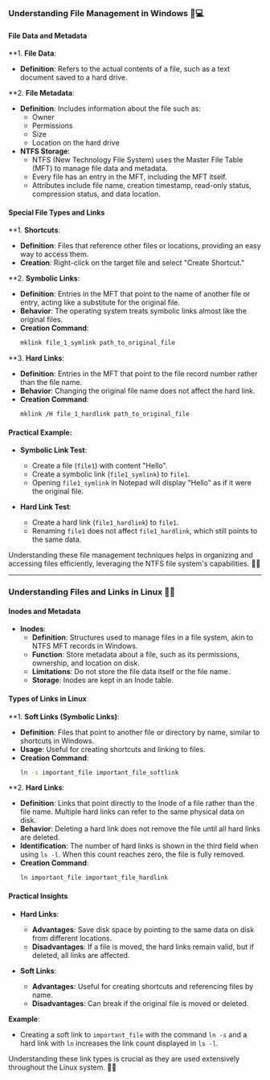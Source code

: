 ### Understanding File Management in Windows 📂💻

#### **File Data and Metadata**

**1. **File Data**:
   - **Definition**: Refers to the actual contents of a file, such as a text document saved to a hard drive.

**2. **File Metadata**:
   - **Definition**: Includes information about the file such as:
     - Owner
     - Permissions
     - Size
     - Location on the hard drive
   - **NTFS Storage**:
     - NTFS (New Technology File System) uses the Master File Table (MFT) to manage file data and metadata.
     - Every file has an entry in the MFT, including the MFT itself.
     - Attributes include file name, creation timestamp, read-only status, compression status, and data location.

#### **Special File Types and Links**

**1. **Shortcuts**:
   - **Definition**: Files that reference other files or locations, providing an easy way to access them.
   - **Creation**: Right-click on the target file and select "Create Shortcut."

**2. **Symbolic Links**:
   - **Definition**: Entries in the MFT that point to the name of another file or entry, acting like a substitute for the original file.
   - **Behavior**: The operating system treats symbolic links almost like the original files.
   - **Creation Command**:
     ```bash
     mklink file_1_symlink path_to_original_file
     ```

**3. **Hard Links**:
   - **Definition**: Entries in the MFT that point to the file record number rather than the file name.
   - **Behavior**: Changing the original file name does not affect the hard link.
   - **Creation Command**:
     ```bash
     mklink /H file_1_hardlink path_to_original_file
     ```

#### **Practical Example**:

- **Symbolic Link Test**:
  - Create a file (`file1`) with content "Hello".
  - Create a symbolic link (`file1_symlink`) to `file1`.
  - Opening `file1_symlink` in Notepad will display "Hello" as if it were the original file.

- **Hard Link Test**:
  - Create a hard link (`file1_hardlink`) to `file1`.
  - Renaming `file1` does not affect `file1_hardlink`, which still points to the same data.

Understanding these file management techniques helps in organizing and accessing files efficiently, leveraging the NTFS file system's capabilities. 📁🔗

---

### Understanding Files and Links in Linux 🐧💾

#### **Inodes and Metadata**

- **Inodes**:
  - **Definition**: Structures used to manage files in a file system, akin to NTFS MFT records in Windows.
  - **Function**: Store metadata about a file, such as its permissions, ownership, and location on disk. 
  - **Limitations**: Do not store the file data itself or the file name.
  - **Storage**: Inodes are kept in an Inode table.

#### **Types of Links in Linux**

**1. **Soft Links (Symbolic Links)**:
   - **Definition**: Files that point to another file or directory by name, similar to shortcuts in Windows.
   - **Usage**: Useful for creating shortcuts and linking to files.
   - **Creation Command**:
     ```bash
     ln -s important_file important_file_softlink
     ```

**2. **Hard Links**:
   - **Definition**: Links that point directly to the Inode of a file rather than the file name. Multiple hard links can refer to the same physical data on disk.
   - **Behavior**: Deleting a hard link does not remove the file until all hard links are deleted.
   - **Identification**: The number of hard links is shown in the third field when using `ls -l`. When this count reaches zero, the file is fully removed.
   - **Creation Command**:
     ```bash
     ln important_file important_file_hardlink
     ```

#### **Practical Insights**

- **Hard Links**:
  - **Advantages**: Save disk space by pointing to the same data on disk from different locations.
  - **Disadvantages**: If a file is moved, the hard links remain valid, but if deleted, all links are affected.

- **Soft Links**:
  - **Advantages**: Useful for creating shortcuts and referencing files by name.
  - **Disadvantages**: Can break if the original file is moved or deleted.

**Example**:
- Creating a soft link to `important_file` with the command `ln -s` and a hard link with `ln` increases the link count displayed in `ls -l`. 

Understanding these link types is crucial as they are used extensively throughout the Linux system. 📁🔗